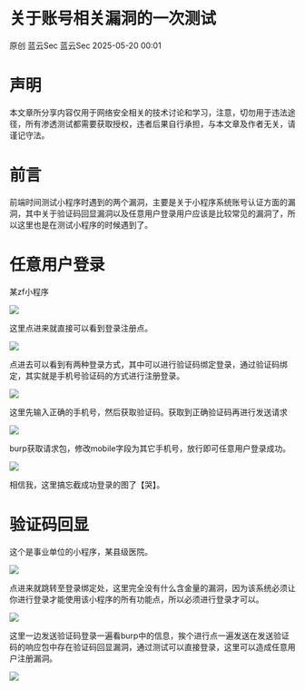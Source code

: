#  关于账号相关漏洞的一次测试   
原创 蓝云Sec  蓝云Sec   2025-05-20 00:01  
  
# 声明  
  
本文章所分享内容仅用于网络安全相关的技术讨论和学习，注意，切勿用于违法途径，所有渗透测试都需要获取授权，违者后果自行承担，与本文章及作者无关，请谨记守法。  
# 前言  
  
前端时间测试小程序时遇到的两个漏洞，主要是关于小程序系统账号认证方面的漏洞，其中关于验证码回显漏洞以及任意用户登录用户应该是比较常见的漏洞了，所以这里也是在测试小程序的时候遇到了。  
# 任意用户登录  
  
某zf小程序  
  
![](https://mmbiz.qpic.cn/mmbiz_png/IS2RlFMDPK5iawwcTVEej77QicUGqQjIxLuz7J8FQaswhoPxJUE67enc96L40IcjbVInv3v5ncQ1CT0EicwRdVWyg/640?wx_fmt=png&from=appmsg "")  
  
这里点进来就直接可以看到登录注册点。  
  
![](https://mmbiz.qpic.cn/mmbiz_png/IS2RlFMDPK5iawwcTVEej77QicUGqQjIxLUZiaKTYG6vnklTmIbJImAvnLZicKA2cQsoNO3qricN29MiajHX6vQE83uw/640?wx_fmt=png&from=appmsg "")  
  
点进去可以看到有两种登录方式，其中可以进行验证码绑定登录，通过验证码绑定，其实就是手机号验证码的方式进行注册登录。  
  
![](https://mmbiz.qpic.cn/mmbiz_png/IS2RlFMDPK5iawwcTVEej77QicUGqQjIxLFkwicdsKibUKEkZUibicx7t1RB3NiarlBxRAgpMm261Qd4Dv0MsyOMzkL7A/640?wx_fmt=png&from=appmsg "")  
  
这里先输入正确的手机号，然后获取验证码。获取到正确验证码再进行发送请求  
  
![](https://mmbiz.qpic.cn/mmbiz_png/IS2RlFMDPK5iawwcTVEej77QicUGqQjIxLBKHBRId6hFFPXFmZKb2h2wPYo1a4moJJicoTISYyvunhhEoibfIoibZSw/640?wx_fmt=png&from=appmsg "")  
  
burp获取请求包，修改mobile字段为其它手机号，放行即可任意用户登录成功。  
  
![](https://mmbiz.qpic.cn/mmbiz_png/IS2RlFMDPK5iawwcTVEej77QicUGqQjIxLQP4XCWbcAiaIsm65x0yqkk7mcuxk356WhtC2FFrDr8dccecB4bQLCHA/640?wx_fmt=png&from=appmsg "")  
  
相信我，这里搞忘截成功登录的图了【哭】。  
  
# 验证码回显  
  
这个是事业单位的小程序，某县级医院。  
  
![](https://mmbiz.qpic.cn/mmbiz_png/IS2RlFMDPK5iawwcTVEej77QicUGqQjIxLEUh1VlAib66JdVv2BRHAH7Ozib0RDropjlna9VNGuomeMP20CEvCo6PQ/640?wx_fmt=png&from=appmsg "")  
  
点进来就跳转至登录绑定处，这里完全没有什么含金量的漏洞，因为该系统必须让你进行登录才能使用该小程序的所有功能点，所以必须进行登录才可以。  
  
![](https://mmbiz.qpic.cn/mmbiz_png/IS2RlFMDPK5iawwcTVEej77QicUGqQjIxLtsHs3w6Jv2INpsasTic2wFqObbdqhdn3C76vSO5AeQdQOickAnAhBicSA/640?wx_fmt=png&from=appmsg "")  
  
这里一边发送验证码登录一遍看burp中的信息，挨个进行点一遍发送在发送验证码的响应包中存在验证码回显漏洞，通过测试可以直接登录，这里可以造成任意用户注册漏洞。  
  
![](https://mmbiz.qpic.cn/mmbiz_png/IS2RlFMDPK5iawwcTVEej77QicUGqQjIxL4uhj7CgibRjquic3qPBCR4y2E80mGpF48fic4LO1zsDQ7XcQejCnK8vicw/640?wx_fmt=png&from=appmsg "")  
  
  
